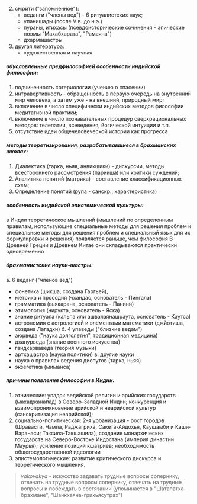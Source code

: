 2. смрити ("запомненное"):
	- веданги ("члены вед") - 6 ритуалистских наук;
	- упанишады (после V в. до н.э.)
	- пураны, итихасы (псевдоисторические сочинения - эпические поэмы "Махабхарата", "Рамаяна")
	- дхармашастры
3. другая литература:
	- художественная и научная

##### обусловленные предфилософией особенности индийской философии:
1. подчиненность сотериологии (учению о спасении)
2. интравертивность - обращенность в первую очередь на внутренний мир человека, а затем уже - на внешний, природный мир;
3. включение в число специфически индийских методов философии медитативной практики;
4. включение в число познавательных процедур сверхрациональных методов: телепатии, всеведения, йогической интуиции и т.п.
5. отсутствие идеи общечеловеческой истории как прогресса

##### методы теоретизирования, разрабатывавшиеся в брахманских школах:
1. Диалектика (тарка, ньяя, анвикшики) - дискуссии, методы всестороннего рассмотрения (парикша) или критики суждений;
2. Аналитика понятий (матрика) - составление классификационных схем;
3. Определение понятий (рупа - санскр., характеристика)

##### особенность индийской эпистемической культуры:
в Индии теоретическое мышлений 
	(мышлений по определенным правилам, использующие специальные методы для решения проблем и специальные методы для решения проблем и специальный язык для их формулировки и решения) появляется раньше, чем философия
В Древней Греции и Древнем Китае они складываются практически одновременно

##### брахманистские науки-шастры:
а. 6 веданг ("членов вед")
- фонетика (шикша, создана Гаргьей),
- метрика и просодия (чхандас, основатель - Пингала)
- грамматика (вьякарана, основатель - Панини)
- этимология (нирукта, основатель - Яска)
- знание ритуала (кальпа или ашвалаянашраута, основатель - Каутса)
- астрономия с астрологией и элементами математики (джйотиша, создана Лагадхи)
б. 4 упаведы ("близкие ведам")
- аюрведа ("наука долголетия", традиционная медицина)
- дханурведа (знание военного искусства)
- гандхарваведа (теория музыки)
- артхашастра (наука политики)
в. другие науки
- наука о правилах ведения диспутов (тарка, ньяя)
- экзегетика (миманса)

##### причины появления философии в Индии:
1. этнические: упадок ведийской религии и арийских государств (махаджанапад) в Северо-Западной Индии; конкуренция и взаимопроникновение арийской и неарийской культур (санскритизация неарийской);
2. социально-политическая: 2-я урбанизация - рост городов (Шравасти, Чампа, Раджагриха, Сакета-Айдохья, Каушамби и Каши-Варанаси; Таксила-Такшашила), создание монархических государств на Северо-Востоке Индостана (империя династии Маурья); усиление позиций кшатриев; необходимость общегосударственной идеологии
3. эпистемологические: развитие критического дискурса и теоретического мышления.

> *vakovakya* - искусство задавать трудные вопросы сопернику, отвечать на трудные вопросы сопернику, отвечать на трудные вопросы и побеждать в состязании (упоминается в "Шатапатха-брахмане", "Шанкхаяна-грихьясутрах")